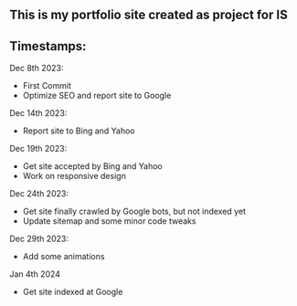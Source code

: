 ## This is my portfolio site created as project for IS

## Timestamps:
Dec 8th 2023: 
- First Commit
- Optimize SEO and report site to Google

Dec 14th 2023:
- Report site to Bing and Yahoo

Dec 19th 2023:
- Get site accepted by Bing and Yahoo
- Work on responsive design

Dec 24th 2023:
- Get site finally crawled by Google bots, but not indexed yet
- Update sitemap and some minor code tweaks

Dec 29th 2023: 
- Add some animations

Jan 4th 2024
- Get site indexed at Google
